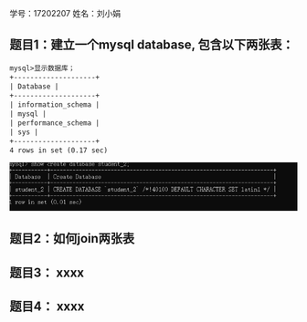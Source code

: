学号：17202207 姓名：刘小娟
## 题目1：建立一个mysql database, 包含以下两张表：
```
mysql>显示数据库；
+--------------------+ 
| Database | 
+--------------------+ 
| information_schema | 
| mysql | 
| performance_schema | 
| sys | 
+--------------------+ 
4 rows in set (0.17 sec)
```
![jieguo](https://github.com/liuxiaojuan95/mysql-test-1/blob/liuxiaojuan95-patch-1/%E7%BB%93%E6%9E%9Cone.png)

## 题目2：如何join两张表

## 题目3： xxxx

## 题目4： xxxx
